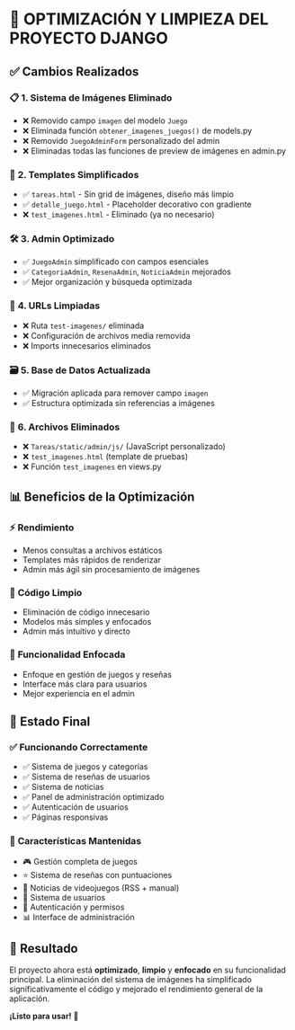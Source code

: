 # 🚀 OPTIMIZACIÓN Y LIMPIEZA DEL PROYECTO DJANGO

## ✅ Cambios Realizados

### 📋 **1. Sistema de Imágenes Eliminado**
- ❌ Removido campo `imagen` del modelo `Juego`
- ❌ Eliminada función `obtener_imagenes_juegos()` de models.py
- ❌ Removido `JuegoAdminForm` personalizado del admin
- ❌ Eliminadas todas las funciones de preview de imágenes en admin.py

### 🎨 **2. Templates Simplificados**
- ✅ `tareas.html` - Sin grid de imágenes, diseño más limpio
- ✅ `detalle_juego.html` - Placeholder decorativo con gradiente
- ❌ `test_imagenes.html` - Eliminado (ya no necesario)

### 🛠️ **3. Admin Optimizado**
- ✅ `JuegoAdmin` simplificado con campos esenciales
- ✅ `CategoriaAdmin`, `ResenaAdmin`, `NoticiaAdmin` mejorados
- ✅ Mejor organización y búsqueda optimizada

### 🔗 **4. URLs Limpiadas**
- ❌ Ruta `test-imagenes/` eliminada
- ❌ Configuración de archivos media removida
- ❌ Imports innecesarios eliminados

### 🗃️ **5. Base de Datos Actualizada**
- ✅ Migración aplicada para remover campo `imagen`
- ✅ Estructura optimizada sin referencias a imágenes

### 📁 **6. Archivos Eliminados**
- ❌ `Tareas/static/admin/js/` (JavaScript personalizado)
- ❌ `test_imagenes.html` (template de pruebas)
- ❌ Función `test_imagenes` en views.py

## 📊 **Beneficios de la Optimización**

### ⚡ **Rendimiento**
- Menos consultas a archivos estáticos
- Templates más rápidos de renderizar
- Admin más ágil sin procesamiento de imágenes

### 🧹 **Código Limpio**
- Eliminación de código innecesario
- Modelos más simples y enfocados
- Admin más intuitivo y directo

### 🎯 **Funcionalidad Enfocada**
- Enfoque en gestión de juegos y reseñas
- Interface más clara para usuarios
- Mejor experiencia en el admin

## 🚀 **Estado Final**

### ✅ **Funcionando Correctamente**
- ✅ Sistema de juegos y categorías
- ✅ Sistema de reseñas de usuarios
- ✅ Sistema de noticias
- ✅ Panel de administración optimizado
- ✅ Autenticación de usuarios
- ✅ Páginas responsivas

### 📱 **Características Mantenidas**
- 🎮 Gestión completa de juegos
- ⭐ Sistema de reseñas con puntuaciones
- 📰 Noticias de videojuegos (RSS + manual)
- 👥 Sistema de usuarios
- 🔐 Autenticación y permisos
- 📊 Interface de administración

## 🎉 **Resultado**

El proyecto ahora está **optimizado**, **limpio** y **enfocado** en su funcionalidad principal. La eliminación del sistema de imágenes ha simplificado significativamente el código y mejorado el rendimiento general de la aplicación.

**¡Listo para usar! 🚀**
